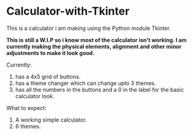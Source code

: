 # Calculator-with-Tkinter
This is a calculator i am making using the Python module Tkinter.
 
**This is still a W.I.P so i know most of the calculator isn't working. I am currently making the physical elements, alignment and other minor adjustments to make it look good.**

Currently:
1. has a 4x5 grid of buttons.
2. has a theme changer which can change upto 3 themes.
3. has all the numbers in the buttons and a 0 in the label for the basic calculator look.

What to expect:
1. A working simple calculator.
2. 6 themes.
